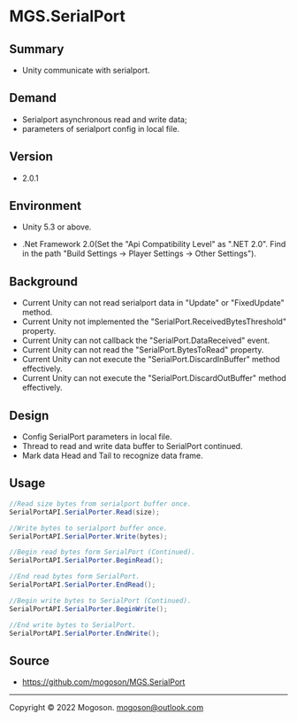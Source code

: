 # MGS.SerialPort

## Summary
- Unity communicate with serialport.

## Demand
- Serialport asynchronous read and write data; 
- parameters of serialport config in local file.

## Version

- 2.0.1

## Environment
- Unity 5.3 or above.

- .Net Framework 2.0(Set the "Api Compatibility Level" as ".NET 2.0". Find in the path
  "Build Settings -> Player Settings -> Other Settings").

## Background
- Current Unity can not read serialport data in "Update" or "FixedUpdate" method.
- Current Unity not implemented the "SerialPort.ReceivedBytesThreshold" property.
- Current Unity can not callback the "SerialPort.DataReceived" event.
- Current Unity can not read the "SerialPort.BytesToRead" property.
- Current Unity can not execute the "SerialPort.DiscardInBuffer" method effectively.
- Current Unity can not execute the "SerialPort.DiscardOutBuffer" method effectively.

## Design

- Config SerialPort parameters in local file.
- Thread to read and write data buffer to SerialPort continued.
- Mark data Head and Tail to recognize data frame.

## Usage

```C#
//Read size bytes from serialport buffer once.
SerialPortAPI.SerialPorter.Read(size);

//Write bytes to serialport buffer once.
SerialPortAPI.SerialPorter.Write(bytes);

//Begin read bytes form SerialPort (Continued).
SerialPortAPI.SerialPorter.BeginRead();

//End read bytes form SerialPort.
SerialPortAPI.SerialPorter.EndRead();

//Begin write bytes to SerialPort (Continued).
SerialPortAPI.SerialPorter.BeginWrite();

//End write bytes to SerialPort.
SerialPortAPI.SerialPorter.EndWrite();
```

## Source

- https://github.com/mogoson/MGS.SerialPort

------

Copyright © 2022 Mogoson.	mogoson@outlook.com